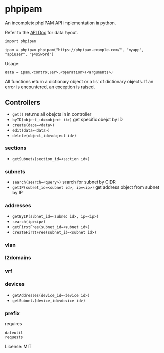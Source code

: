 # phpipam

An incomplete phpIPAM API implementation in python.

Refer to the [API Doc](https://phpipam.net/api-documentation/) for data layout.

```
import phpipam

ipam = phpipam.phpipam("https://phpipam.example.com/", "myapp", "apiuser", "p4s5word")
```

Usage:

```
data = ipam.<controller>.<operation>(<arguments>)
```

All functions return a dictionary object or a list of dictionary objects.
If an error is encountered, an exception is raised.

## Controllers

* `get()` returns all obejcts in in controller
* `byID(object_id=<object id>)` get specific obejct by ID
* `create(data=<data>)`
* `edit(data=<data>)`
* `delete(object_id=<object id>)`

### sections

* `getSubnets(section_id=<section id>)`

### subnets

* `search(search=<query>)` search for subnet by CIDR
* `getIP(subnet_id=<subnet id>, ip=<ip>)` get address object from subnet by IP

### addresses

* `getByIP(subnet_id=<subnet id>, ip=<ip>)`
* `search(ip=<ip>)`
* `getFirstFree(subnet_id=<subnet id>)`
* `createFirstFree(subnet_id=<subnet id>)`

### vlan

### l2domains

### vrf

### devices

* `getAddresses(device_id=<device id>)`
* `getSubnets(device_id=<device id>)`

### prefix


requires

	dateutil
	requests

License: MIT
